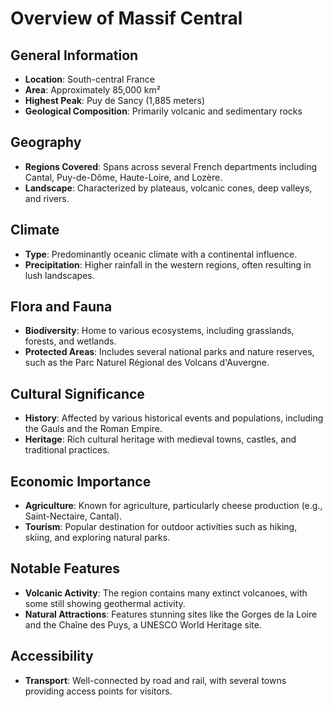 # Overview of Massif Central

## General Information
- **Location**: South-central France
- **Area**: Approximately 85,000 km²
- **Highest Peak**: Puy de Sancy (1,885 meters)
- **Geological Composition**: Primarily volcanic and sedimentary rocks

## Geography
- **Regions Covered**: Spans across several French departments including Cantal, Puy-de-Dôme, Haute-Loire, and Lozère.
- **Landscape**: Characterized by plateaus, volcanic cones, deep valleys, and rivers.

## Climate
- **Type**: Predominantly oceanic climate with a continental influence.
- **Precipitation**: Higher rainfall in the western regions, often resulting in lush landscapes.

## Flora and Fauna
- **Biodiversity**: Home to various ecosystems, including grasslands, forests, and wetlands.
- **Protected Areas**: Includes several national parks and nature reserves, such as the Parc Naturel Régional des Volcans d'Auvergne.

## Cultural Significance
- **History**: Affected by various historical events and populations, including the Gauls and the Roman Empire.
- **Heritage**: Rich cultural heritage with medieval towns, castles, and traditional practices.

## Economic Importance
- **Agriculture**: Known for agriculture, particularly cheese production (e.g., Saint-Nectaire, Cantal).
- **Tourism**: Popular destination for outdoor activities such as hiking, skiing, and exploring natural parks.

## Notable Features
- **Volcanic Activity**: The region contains many extinct volcanoes, with some still showing geothermal activity.
- **Natural Attractions**: Features stunning sites like the Gorges de la Loire and the Chaîne des Puys, a UNESCO World Heritage site.

## Accessibility
- **Transport**: Well-connected by road and rail, with several towns providing access points for visitors.